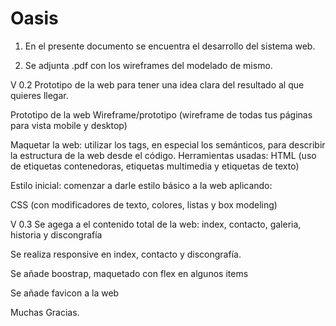 # Oasis

1. En el presente documento se encuentra el desarrollo del sistema web.

2. Se adjunta .pdf con los wireframes del modelado de mismo. 

V 0.2
Prototipo de la web para tener una idea clara del resultado al que quieres llegar.

Prototipo de la web 
Wireframe/prototipo (wireframe de todas tus páginas para vista mobile y desktop)

Maquetar la web: utilizar los tags, en especial los semánticos, para describir la estructura de la web desde el código. 
Herramientas usadas:
HTML (uso de etiquetas contenedoras, etiquetas multimedia y etiquetas de texto)

Estilo inicial: comenzar a darle estilo básico a la web aplicando: 

 CSS (con modificadores de texto, colores, listas y box modeling)
 
 V 0.3
 Se agega a  el contenido total de la web: index, contacto, galeria, historia y discongrafía
 
 Se realiza responsive en index, contacto y discongrafía.
 
 Se añade boostrap, maquetado con flex en algunos items 
 
 Se añade favicon a la web

Muchas Gracias.
